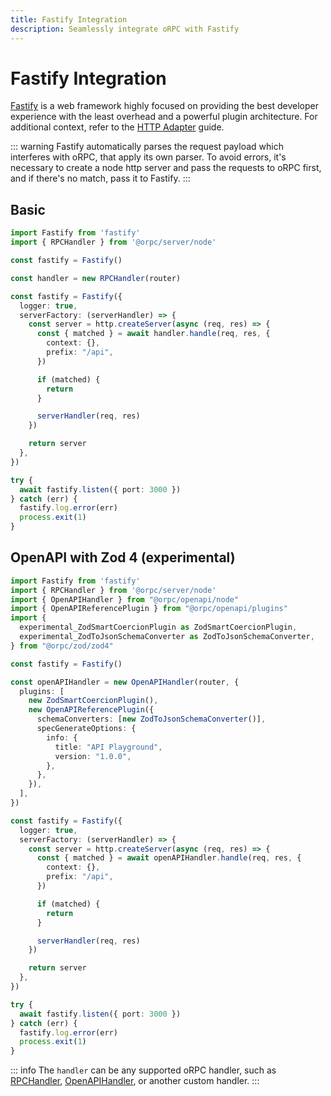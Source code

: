 ```yaml
---
title: Fastify Integration
description: Seamlessly integrate oRPC with Fastify
---
```


# Fastify Integration

[Fastify](https://fastify.dev/) is a web framework highly focused on providing the best developer experience with the least overhead and a powerful plugin architecture. For additional context, refer to the [HTTP Adapter](/docs/adapters/http) guide.

::: warning
Fastify automatically parses the request payload which interferes with oRPC, that apply its own parser. To avoid errors, it's necessary to create a node http server and pass the requests to oRPC first, and if there's no match, pass it to Fastify.
:::

## Basic

```ts
import Fastify from 'fastify'
import { RPCHandler } from '@orpc/server/node'

const fastify = Fastify()

const handler = new RPCHandler(router)

const fastify = Fastify({
  logger: true,
  serverFactory: (serverHandler) => {
    const server = http.createServer(async (req, res) => {
      const { matched } = await handler.handle(req, res, {
        context: {},
        prefix: "/api",
      })

      if (matched) {
        return
      }

      serverHandler(req, res)
    })

    return server
  },
})

try {
  await fastify.listen({ port: 3000 })
} catch (err) {
  fastify.log.error(err)
  process.exit(1)
}
```

## OpenAPI with Zod 4 (experimental)

```ts
import Fastify from 'fastify'
import { RPCHandler } from '@orpc/server/node'
import { OpenAPIHandler } from "@orpc/openapi/node"
import { OpenAPIReferencePlugin } from "@orpc/openapi/plugins"
import {
  experimental_ZodSmartCoercionPlugin as ZodSmartCoercionPlugin,
  experimental_ZodToJsonSchemaConverter as ZodToJsonSchemaConverter,
} from "@orpc/zod/zod4"

const fastify = Fastify()

const openAPIHandler = new OpenAPIHandler(router, {
  plugins: [
    new ZodSmartCoercionPlugin(),
    new OpenAPIReferencePlugin({
      schemaConverters: [new ZodToJsonSchemaConverter()],
      specGenerateOptions: {
        info: {
          title: "API Playground",
          version: "1.0.0",
        },
      },
    }),
  ],
})

const fastify = Fastify({
  logger: true,
  serverFactory: (serverHandler) => {
    const server = http.createServer(async (req, res) => {
      const { matched } = await openAPIHandler.handle(req, res, {
        context: {},
        prefix: "/api",
      })

      if (matched) {
        return
      }

      serverHandler(req, res)
    })

    return server
  },
})

try {
  await fastify.listen({ port: 3000 })
} catch (err) {
  fastify.log.error(err)
  process.exit(1)
}
```

::: info
The `handler` can be any supported oRPC handler, such as [RPCHandler](/docs/rpc-handler), [OpenAPIHandler](/docs/openapi/openapi-handler), or another custom handler.
:::

